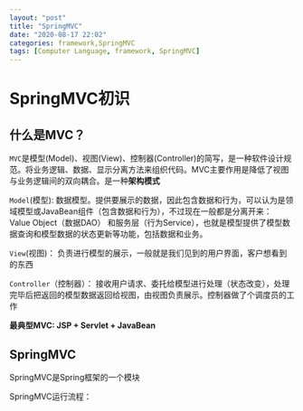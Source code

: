 ```yaml
---
layout: "post"
title: "SpringMVC"
date: "2020-08-17 22:02"
categories: framework,SpringMVC
tags: [Computer Language, framework, SpringMVC]
---
```


# SpringMVC初识
## 什么是MVC？

`MVC`是模型(Model)、视图(View)、控制器(Controller)的简写，是一种软件设计规范。将业务逻辑、数据、显示分离方法来组织代码。MVC主要作用是降低了视图与业务逻辑间的双向耦合。是一种**架构模式**

`Model`(模型): 数据模型。提供要展示的数据，因此包含数据和行为，可以认为是领域模型或JavaBean组件（包含数据和行为），不过现在一般都是分离开来： Value Object（数据DAO） 和服务层（行为Service），也就是模型提供了模型数据查询和模型数据的状态更新等功能，包括数据和业务。

`View`(视图)： 负责进行模型的展示，一般就是我们见到的用户界面，客户想看到的东西

`Controller`（控制器）： 接收用户请求、委托给模型进行处理（状态改变），处理完毕后把返回的模型数据返回给视图，由视图负责展示。控制器做了个调度员的工作

**最典型MVC: JSP + Servlet + JavaBean**

## SpringMVC

SpringMVC是Spring框架的一个模块

SpringMVC运行流程：




